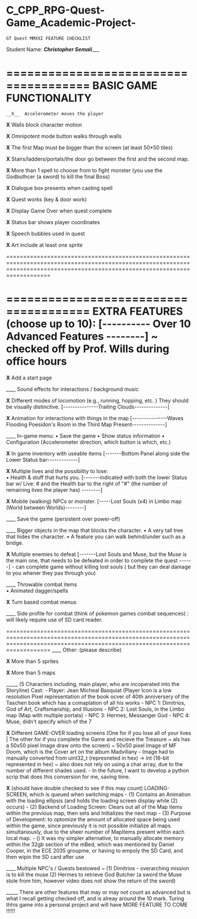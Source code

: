 # C_CPP_RPG-Quest-Game_Academic-Project-

	GT Quest MMXXI FEATURE CHECKLIST


Student Name: ___Christopher Semali______

======================================
BASIC GAME FUNCTIONALITY
======================================
	__X__  Accelerometer moves the player

__X__  Walls block character motion

__X__  Omnipotent mode button walks through walls

__X__  The first Map must be bigger than the screen (at least 50*50 tiles)

__X__  Stairs/ladders/portals/the door go between the first and the second map. 

__X__  More than 1 spell to choose from to fight monster (you use the Godbuthcer (a sword) to kill the final Boss)

__X__  Dialogue box presents when casting spell 

__X__  Quest works (key & door work)

__X__  Display Game Over when quest complete

__X__  Status bar shows player coordinates

__X__  Speech bubbles used in quest

__X__  Art include at least one sprite


===============================================================================================================================================================================

======================================
EXTRA FEATURES (choose up to 10):    		[---------- Over 10 Advanced Features --------] ~ checked off by Prof. Wills during office hours
======================================
__X__  Add a start page 

____  Sound effects for interactions / background music 

__X__  Different modes of locomotion (e.g., running, hopping, etc. ) They should be visually distinctive. [---------------Trailing Clouds--------------]

__X__  Animation for interactions with things in the map   [---------------Waves Flooding Poesidon's Room in the Third Map Present--------------]

____  In-game menu: 
	•  Save the game 
	•  Show status information 
	•  Configuration (Accelerometer direction, which button is which, etc.) 

__X__  In game inventory with useable items [-------Bottom Panel along side the Lower Status bar-------------]

__X__  Multiple lives and the possibility to lose:       
	•  Health & stuff that hurts you. 
	[-------indicated with both the lower Status bar w/ Live: # and the Health bar to the right of "#" (the number of remaining lives the player has) --------]


__X__  Mobile (walking) NPCs or monster. [-----Lost Souls (x4) in Limbo map (World between Worlds)--------]

____  Save the game (persistent over power-off) 

____  Bigger objects in the map that blocks the character.
	•  A very tall tree that hides the character. 
	•  A feature you can walk behind/under such as a bridge. 

__X__  Multiple enemies to defeat  [-------Lost Souls and Muse, but the Muse is the main one, that needs to be defeated in order to complete the quest ------]
	- can complete game without killing lost souls ( but they can deal damage to you whener they pas through you)

____  Throwable combat items  
	•  Animated dagger/spells 

__X__  Turn based combat menus 

____  Side profile for combat (think of pokemon games combat sequences) : will likely require use of SD card reader. 

===============================================================================================================================================================================
____  Other: (please describe)


__X__  More than 5 sprites

__X__  More than 5 maps

_____  (5 Characters including, main player, who are incoperated into the Storyline)
	Cast: 
		- Player: Jean Micheal Basquiat (Player Icon is a low resolution Pixel representation of the book ocver of 40th anniversery of the Taschen book which has a comaplation of all his works
		- NPC 1: Dimitrios, God of Art, Craftsmanship, and Illusions
		- NPC 2: Lost Souls, in the Limbo map (Map with multiple portals)
		- NPC 3: Hermes, Messanger God 
		- NPC 4: Muse, didn't specify which of the 7


__X__  Different GAME-OVER loading screens (One for if you lose all of your lives | The other for if you complete the Game and recieve the Treasure ~ als has a 50x50 pixel Image draw onto the screen)
	~ 50x50 pixel Image of MF Doom, which is the Cover art on the album  Madvillany 
		- Image had to manually converted from uint32_t (represneted in hex) -> int (16-bit represented in hex) ~ also does not rely on using a char array, due to the number of different shades used.
		- In the future, I want to develop a python scrip that does this conversion for me, saving time.

__X__  (should have double checked to see if this may count) LOADING-SCREEN, which is queued when switching maps
	- (1) Contains an Animation with the loading ellipsis (and holds the loading screen display while (2) occurs)
	- (2) Backend of Loading Screen: Clears out all of the Map items within the previous map, then sets and Initializes the next map 
	- (3) Purpose of Development: to optomize the amount of allocated space being used within the game, 
		since previously it is not possible initialize all maps simultaniously, due to the sheer number of MapItems present within each local map.
	- () It was my simpler alternative, to manually allocate memory within the 32gb section of the mBed, which was mentioned by Daniel Cooper, in the ECE 2035 groupme,
		or having to empoly the SD Card, and then wipin the SD card after use

____  Multiple NPC's / Quests bestowed ~ (1) Dimitrios - overarching mission is to kill the muse (2) Hermes to retrieve God Butcher (a sword the Muse stole from him, however video does not show the return of the sword)

_____ There are other features that may or may not count as advanced but is what I recall getting checked off, and is alreay around the 10 mark. 
	Turing thhis game into a personal project and will have MORE FEATURE TO COME !!!!!!
